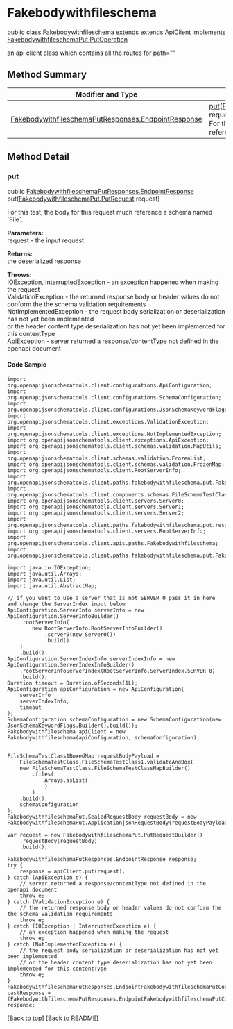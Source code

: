 # Fakebodywithfileschema

public class Fakebodywithfileschema extends extends ApiClient implements
[FakebodywithfileschemaPut.PutOperation](../../paths/fakebodywithfileschema/FakebodywithfileschemaPut.md#putoperation)

an api client class which contains all the routes for path=""

## Method Summary
| Modifier and Type | Method and Description |
| ----------------- | ---------------------- |
| [FakebodywithfileschemaPutResponses.EndpointResponse](../../paths/fakebodywithfileschema/put/FakebodywithfileschemaPutResponses.md#endpointresponse) | [put](#put)([FakebodywithfileschemaPut.PutRequest](../../paths/fakebodywithfileschema/FakebodywithfileschemaPut.md#putrequest) request)<br>For this test, the body for this request much reference a schema named &#x60;File&#x60;. |

## Method Detail

### put
public [FakebodywithfileschemaPutResponses.EndpointResponse](../../paths/fakebodywithfileschema/put/FakebodywithfileschemaPutResponses.md#endpointresponse) put([FakebodywithfileschemaPut.PutRequest](../../paths/fakebodywithfileschema/FakebodywithfileschemaPut.md#putrequest) request)

For this test, the body for this request much reference a schema named &#x60;File&#x60;.

**Parameters:**<br>
request - the input request

**Returns:**<br>
the deserialized response

**Throws:**<br>
IOException, InterruptedException - an exception happened when making the request<br>
ValidationException - the returned response body or header values do not conform the the schema validation requirements<br>
NotImplementedException - the request body serialization or deserialization has not yet been implemented<br>
                          or the header content type deserialization has not yet been implemented for this contentType<br>
ApiException - server returned a response/contentType not defined in the openapi document<br>

#### Code Sample
```
import org.openapijsonschematools.client.configurations.ApiConfiguration;
import org.openapijsonschematools.client.configurations.SchemaConfiguration;
import org.openapijsonschematools.client.configurations.JsonSchemaKeywordFlags;
import org.openapijsonschematools.client.exceptions.ValidationException;
import org.openapijsonschematools.client.exceptions.NotImplementedException;
import org.openapijsonschematools.client.exceptions.ApiException;
import org.openapijsonschematools.client.schemas.validation.MapUtils;
import org.openapijsonschematools.client.schemas.validation.FrozenList;
import org.openapijsonschematools.client.schemas.validation.FrozenMap;
import org.openapijsonschematools.client.RootServerInfo;
import org.openapijsonschematools.client.paths.fakebodywithfileschema.put.FakebodywithfileschemaPutRequestBody;
import org.openapijsonschematools.client.components.schemas.FileSchemaTestClass;
import org.openapijsonschematools.client.servers.Server0;
import org.openapijsonschematools.client.servers.Server1;
import org.openapijsonschematools.client.servers.Server2;
import org.openapijsonschematools.client.paths.fakebodywithfileschema.put.responses.FakebodywithfileschemaPutCode200Response;
import org.openapijsonschematools.client.servers.RootServerInfo;
import org.openapijsonschematools.client.apis.paths.Fakebodywithfileschema;
import org.openapijsonschematools.client.paths.fakebodywithfileschema.put.FakebodywithfileschemaPutResponses;

import java.io.IOException;
import java.util.Arrays;
import java.util.List;
import java.util.AbstractMap;

// if you want to use a server that is not SERVER_0 pass it in here and change the ServerIndex input below
ApiConfiguration.ServerInfo serverInfo = new ApiConfiguration.ServerInfoBuilder()
    .rootServerInfo(
        new RootServerInfo.RootServerInfoBuilder()
            .server0(new Server0())
            .build()
    )
    .build();
ApiConfiguration.ServerIndexInfo serverIndexInfo = new ApiConfiguration.ServerIndexInfoBuilder()
    .rootServerInfoServerIndex(RootServerInfo.ServerIndex.SERVER_0)
    .build();
Duration timeout = Duration.ofSeconds(1L);
ApiConfiguration apiConfiguration = new ApiConfiguration(
    serverInfo
    serverIndexInfo,
    timeout
);
SchemaConfiguration schemaConfiguration = new SchemaConfiguration(new JsonSchemaKeywordFlags.Builder().build());
Fakebodywithfileschema apiClient = new Fakebodywithfileschema(apiConfiguration, schemaConfiguration);


FileSchemaTestClass1BoxedMap requestBodyPayload =
    FileSchemaTestClass.FileSchemaTestClass1.validateAndBox(
    new FileSchemaTestClass.FileSchemaTestClassMapBuilder()
        .files(
            Arrays.asList(
            )
        )
    .build(),
    schemaConfiguration
);
FakebodywithfileschemaPut.SealedRequestBody requestBody = new FakebodywithfileschemaPut.ApplicationjsonRequestBody(requestBodyPayload);

var request = new FakebodywithfileschemaPut.PutRequestBuilder()
    .requestBody(requestBody)
    .build();

FakebodywithfileschemaPutResponses.EndpointResponse response;
try {
    response = apiClient.put(request);
} catch (ApiException e) {
    // server returned a response/contentType not defined in the openapi document
    throw e;
} catch (ValidationException e) {
    // the returned response body or header values do not conform the the schema validation requirements
    throw e;
} catch (IOException | InterruptedException e) {
    // an exception happened when making the request
    throw e;
} catch (NotImplementedException e) {
    // the request body serialization or deserialization has not yet been implemented
    // or the header content type deserialization has not yet been implemented for this contentType
    throw e;
}
FakebodywithfileschemaPutResponses.EndpointFakebodywithfileschemaPutCode200Response castResponse = (FakebodywithfileschemaPutResponses.EndpointFakebodywithfileschemaPutCode200Response) response;
```
[[Back to top]](#top) [[Back to README]](../../../README.md)
